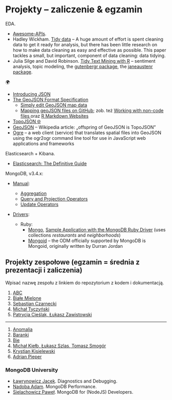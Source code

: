 # Projekty – zaliczenie & egzamin

EDA.

* [Awesome-APIs](git@github.com:abhishekbanthia/Awesome-APIs.git).
* Hadley Wickham.
  [Tidy data](http://vita.had.co.nz/papers/tidy-data.html) –
  A huge amount of effort is spent cleaning data to get it ready for analysis, but
  there has been little research on how to make data cleaning as easy and
  effective as possible. This paper tackles a small, but important, component of
  data cleaning: data tidying.
* Julia Silge and David Robinson.
  [Tidy Text Mining with R](http://tidytextmining.com) – sentiment analysis, topic modeling,
  the [gutenbergr package](https://github.com/ropenscilabs/gutenbergr),
  the [janeaustenr package](https://cran.r-project.org/web/packages/janeaustenr/index.html).

:earth_africa:

* [Introducing JSON](http://www.json.org/)
* [The GeoJSON Format Specification](http://geojson.org/geojson-spec.html)
  - [Simply edit GeoJSON map data](http://geojson.io/)
  - [Mapping geoJSON files on GitHub](https://help.github.com/articles/mapping-geojson-files-on-github);
    zob. też [Working with non-code files ](https://help.github.com/categories/working-with-non-code-files/)
    oraz
    [R Markdown Websites](http://rmarkdown.rstudio.com/rmarkdown_websites.html)
* [TopoJSON :globe_with_meridians:](https://github.com/topojson/topojson)
* [GeoJSON](https://en.wikipedia.org/wiki/GeoJSON) – Wikipedia article:
  „offspring of GeoJSON is TopoJSON”
* [Ogre](http://ogre.adc4gis.com/) – a web client (service) that translates
  spatial files into GeoJSON using the ogr2ogr command line tool for use
  in JavaScript web applications and frameworks

Elasticsearch + Kibana.

* [Elasticsearch: The Definitive Guide](https://www.elastic.co/guide/en/elasticsearch/guide/master/index.html)

MongoDB, v3.4.x:

* [Manual](https://docs.mongodb.com/manual/):
  - [Aggregation](https://docs.mongodb.com/manual/aggregation/)
  - [Query and Projection Operators](https://docs.mongodb.org/manual/reference/operator/query/)
  - [Update Operators](https://docs.mongodb.org/manual/reference/operator/update/)

* [Drivers](https://docs.mongodb.com/ecosystem/drivers/):
  - Ruby:
    * [Mongo](https://docs.mongodb.com/ruby-driver/master/quick-start/),
      [Sample Application with the MongoDB Ruby Driver](https://github.com/steveren/ruby-driver-sample-app)
      (uses collections _restaurants_ and _neighborhoods_)
    * [Mongoid](https://docs.mongodb.com/ruby-driver/master/mongoid/) –
      the ODM officially supported by MongoDB is Mongoid,
      originally written by Durran Jordan


## Projekty zespołowe (egzamin = średnia z prezentacji i zaliczenia)

Wpisać nazwę zespołu z linkiem do repozytorium z kodem i dokumentacją.

1. [ABC](https://github.com/egzamin/nosql/blob/master/Aggregations_Pipeline.md)
1. [Białe Mielone](https://github.com/romety2/nosql)
1. [Sebastian Czarnecki](https://github.com/sebcza/nosql-egzamin)
1. [Michał Tyczyński](https://github.com/mtyczynski/egzaminnosql)
1. [Patrycja Cieślak, Łukasz Zawistowski](https://github.com/lzawistowski/nosql-egzamin)

----

1. [Anomalia](https://github.com/mawala/egzamin-nosql)
1. [Baranki](https://github.com/kropeq/baranki)
1. [Bie](https://github.com/abie115/nosql-exam)
1. [Michał Kiełb, Łukasz Szlas, Tomasz Smogór](https://github.com/mkielb/nosql-egzamin)
1. [Krystian Kisielewski](https://bitbucket.org/nosql2017/nosql/wiki/Egzamin)
1. [Adrian Pieper](https://github.com/adrpieper/NoSQL-exam)


### MongoDB University

* [Ławrynowicz Jacek](https://github.com/jlawrynowicz/projekty-nosql). Diagnostics and Debugging.
* [Nadoba Adam](https://github.com/anadoba/projekty-nosql). MongoDB Performance.
* [Sielachowicz Paweł](http://university.mongodb.com/course_completion/6115c5a0-ca5e-4641-98ab-2d43ac33). MongoDB for (NodeJS) Developers.
